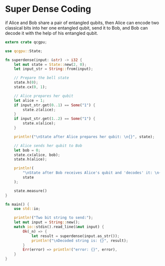 # Super Dense Coding

if Alice and Bob share a pair of entangled qubits, then Alice can encode two classical bits into her one entangled qubit,
send it to Bob, and Bob can decode it with the help of his entangled qubit.

```rust
extern crate qcgpu;

use qcgpu::State;

fn superdense(input: &str) -> i32 {
    let mut state = State::new(2, 0);
    let input_str = String::from(input);

    // Prepare the bell state
    state.h(0);
    state.cx(0, 1);

    // Alice prepares her qubit
    let alice = 1;
    if input_str.get(0..1) == Some("1") {
        state.z(alice);
    }
    if input_str.get(1..2) == Some("1") {
        state.x(alice);
    }

    println!("\nState after Alice prepares her qubit: \n{}", state);

    // Alice sends her qubit to Bob
    let bob = 0;
    state.cx(alice, bob);
    state.h(alice);

    println!(
        "\nState after Bob receives Alice's qubit and 'decodes' it: \n{}",
        state
    );

    state.measure()
}

fn main() {
    use std::io;

    println!("Two bit string to send:");
    let mut input = String::new();
    match io::stdin().read_line(&mut input) {
        Ok(_n) => {
            let result = superdense(input.as_str());
            println!("\nDecoded string is: {}", result);
        }
        Err(error) => println!("error: {}", error),
    }
}
```

